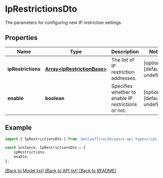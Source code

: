 # IpRestrictionsDto

The parameters for configuring new IP restriction settings.

## Properties

Name | Type | Description | Notes
------------ | ------------- | ------------- | -------------
**ipRestrictions** | [**Array&lt;IpRestrictionBase&gt;**](IpRestrictionBase.md) | The list of IP restriction addresses. | [optional] [default to undefined]
**enable** | **boolean** | Specifies whether to enable IP restrictions or not. | [optional] [default to undefined]

## Example

```typescript
import { IpRestrictionsDto } from '@onlyoffice/docspace-api-typescript';

const instance: IpRestrictionsDto = {
    ipRestrictions,
    enable,
};
```

[[Back to Model list]](../README.md#documentation-for-models) [[Back to API list]](../README.md#documentation-for-api-endpoints) [[Back to README]](../README.md)
